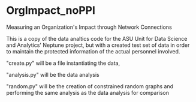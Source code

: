 # OrgImpact_noPPI
Measuring an Organization's Impact through Network Connections

This is a copy of the data analtics code for the ASU Unit for Data Science and Analytics' Neptune project, 
but with a created test set of data in order to maintain the protected information of the actual personnel involved. 

"create.py"  will be a file instantiating the data, 

"analysis.py" will be the data analysis

"random.py" will be the creation of constrained random graphs and performing the same analysis as the data analysis for comparison 
